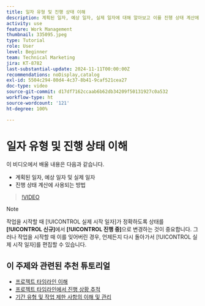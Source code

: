 ```yaml
---
title: 일자 유형 및 진행 상태 이해
description: 계획된 일자, 예상 일자, 실제 일자에 대해 알아보고 이를 진행 상태 계산에 사용하는 방법을 알아봅니다.
activity: use
feature: Work Management
thumbnail: 335095.jpeg
type: Tutorial
role: User
level: Beginner
team: Technical Marketing
jira: KT-8782
last-substantial-update: 2024-11-11T00:00:00Z
recommendations: noDisplay,catalog
exl-id: 5504c294-80d4-4c37-8b41-9caf521cea27
doc-type: video
source-git-commit: d17df7162ccaab6b62db34209f50131927c0a532
workflow-type: ht
source-wordcount: '121'
ht-degree: 100%

---
```


# 일자 유형 및 진행 상태 이해

이 비디오에서 배울 내용은 다음과 같습니다.

* 계획된 일자, 예상 일자 및 실제 일자
* 진행 상태 계산에 사용되는 방법

>[!VIDEO](https://video.tv.adobe.com/v/335095/?quality=12&learn=on&enablevpops)

>[!NOTE]
>
>작업을 시작할 때 [!UICONTROL 실제 시작 일자]가 정확하도록 상태를 **[!UICONTROL 신규]**&#x200B;에서 **[!UICONTROL 진행 중]**&#x200B;으로 변경하는 것이 중요합니다. 그러나 작업을 시작할 때 이를 잊어버린 경우, 언제든지 다시 돌아가서 [!UICONTROL 실제 시작 일자]를 편집할 수 있습니다.


## 이 주제와 관련된 추천 튜토리얼

* [프로젝트 타임라인 이해](/help/manage-work/project-timelines/understand-project-timelines.md)
* [프로젝트 타임라인에서 진행 상황 추적](/help/manage-work/project-timelines/track-work-progress-from-the-project-timeline.md)
* [기간 유형 및 작업 제한 사항의 이해 및 관리](/help/manage-work/intermediate-projects/understand-and-manage-duration-types-and-task-constraints.md)

